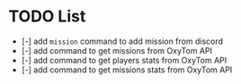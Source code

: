 # TODO List

* [-] add `mission` command to add mission from discord
* [-] add command to get missions from OxyTom API
* [-] add command to get players stats from OxyTom API
* [-] add command to get missions stats from OxyTom API

